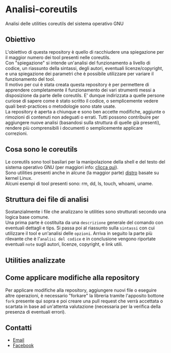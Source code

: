 # Analisi-coreutils
Analisi delle utilities coreutils del sistema operativo GNU

## Obiettivo
L'obiettivo di questa repository è quello di racchiudere una spiegazione per il maggior numero dei tool presenti nelle coreutils.  
Con "spiegazione" si intende un'analisi del funzionamento a livello di codice, un riassunto della sintassi, degli autori, eventuali licenze/copyright, e una spiegazione dei parametri che è possibile utilizzare per variare il funzionamento del tool.  
Il motivo per cui è stata creata questa repository è per permettere di apprendere completamente il funzionamento dei vari strumenti messi a disposizione da parte delle coreutils. E' dunque indirizzata a quelle persone curiose di sapere come è stato scritto il codice, o semplicemente vedere quali best-practices o metodologie sono state usate.  
La repository è aperta a chiunque e sono ben accette modifiche, aggiunte o rimozioni di contenuti non adeguati o errati. Tutti possono contribuire per aggiungere nuove analisi (basandosi sulla struttura di quelle già presenti), rendere più comprensibili i documenti o semplicemente applicare correzioni.

## Cosa sono le coreutils
Le coreutils sono tool basilari per la manipolazione della shell e del testo del sistema operativo GNU (per maggiori info: [clicca qui](http://www.gnu.org/software/coreutils/coreutils.html)).  
Sono utilities presenti anche in alcune (la maggior parte) [distro](https://it.wikipedia.org/wiki/Distribuzione_Linux "Distribuzione Linux") basate su kernel Linux.  
Alcuni esempi di tool presenti sono: rm, dd, ls, touch, whoami, uname.

## Struttura dei file di analisi
Sostanzialmente i file che analizzano le utilities sono strutturati secondo una logica base comune.  
Una prima parte è costituita da una `descrizione` generale del comando con eventuali dettagli e tips. Si passa poi al riassunto sulla `sintassi` con cui utilizzare il tool e un'analisi delle `opzioni`. Arriva in seguito la parte più rilevante che è l'`analisi del codice` e in conclusione vengono riportate eventuali `note` sugli autori, licenze, copyright, e link utili.

## Utilities analizzate

## Come applicare modifiche alla repository
Per applicare modifiche alla repository, aggiungere nuovi file o eseguire altre operazioni, è necessario "forkare" la libreria tramite l'apposito bottone `fork` presente qui sopra e poi creare una pull request che verrà accettata o scartata in base ad un'attenta valutazione (necessaria per la verifica della presenza di eventuali errori).

## Contatti
- [Email](mailto:luca.bertoni24@gmail.com "Invia una mail")
- [Facebook](https://www.facebook.com/LucaBertoniLucaBertoni "Aggiungimi su Facebook")